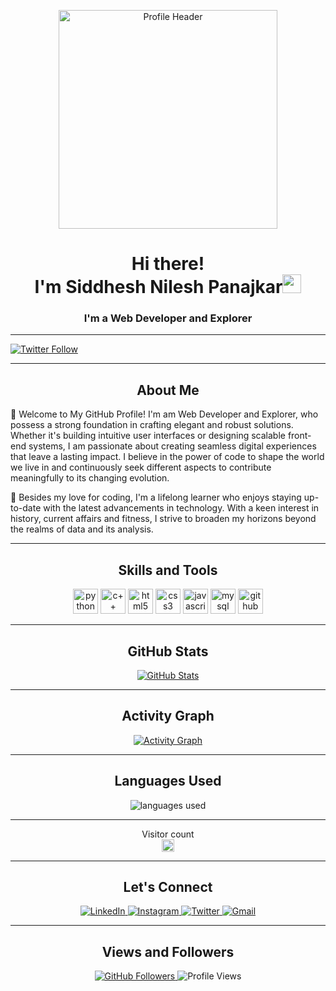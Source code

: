 <!DOCTYPE html>
<html lang="en">
<head>
  <meta charset="UTF-8">
  <meta name="viewport" content="width=device-width, initial-scale=1.0">
  <!-- <link rel="stylesheet" href="styles.css"> -->
</head>
<body>
  <!-- Your Profile Header -->
  <p align="center">
    <img src="https://assets-global.website-files.com/6410ebf8e483b5bb2c86eb27/6410ebf8e483b53d6186fc53_ABM%20College%20Web%20developer%20main.jpg" alt="Profile Header" height="350">
  </p>
  <h1 align="center">Hi there! <br> I'm Siddhesh Nilesh Panajkar<img src="https://raw.githubusercontent.com/MartinHeinz/MartinHeinz/master/wave.gif"
      width="30px"></h1>
  <h3 align="center">I'm a Web Developer and Explorer</h3>

  <hr>

  [![Twitter Follow](https://img.shields.io/twitter/follow/0010Panajkar?color=1DA1F2&logo=twitter&style=for-the-badge)](https://twitter.com/intent/follow?original_referer=https%3A%2F%2Fgithub.com%2F0010Panajkar&screen_name=0010Panajkar)
  
  <hr>
  
  <section class="container about-me">
    <h2 align="center">About Me</h2>
    <p>🌱 Welcome to My GitHub Profile! I'm am Web Developer and Explorer, who possess a strong foundation in crafting elegant and robust solutions. Whether it's building intuitive user interfaces or designing scalable front-end systems, I am passionate about creating seamless digital experiences that leave a lasting impact. I believe in the power of code to shape the world we live in and continuously seek different aspects to contribute meaningfully to its changing evolution.
    </p>
    <p>🚀 Besides my love for coding, I'm a lifelong learner who enjoys staying up-to-date with the latest advancements in technology. With a keen interest in history, current affairs
      and fitness, I strive to broaden my horizons beyond the realms of data and its analysis.
    </p>
  </section>
  
  <hr>
  
  <section class="container skills">
    <h2 align="center">Skills and Tools</h2>
    <p align="center">
      <img src = "https://img.shields.io/badge/python%20-%2314354C.svg?&style=for-the-badge&logo=python&logoColor=white" alt="python" height=40>
      <img src = "https://img.shields.io/badge/c++%20-%2300599C.svg?&style=for-the-badge&logo=c%2B%2B&ogoColor=white" alt="c++" height=40>
      <img src = "https://img.shields.io/badge/html5%20-%23E34F26.svg?&style=for-the-badge&logo=html5&logoColor=white" alt="html5" height=40>
      <img src = "https://img.shields.io/badge/css3%20-%231572B6.svg?&style=for-the-badge&logo=css3&logoColor=white" alt="css3" height=40>
      <img src="https://img.shields.io/badge/javascript%20-%23323330.svg?&style=for-the-badge&logo=javascript&logoColor=%23F7DF1E" alt="javascript" height=40>
      <img src="https://img.shields.io/badge/mysql-%2300f.svg?&style=for-the-badge&logo=mysql&logoColor=white" alt="mysql" height=40>
      <img src="https://img.shields.io/badge/github%20-%23121011.svg?&style=for-the-badge&logo=github&logoColor=white" alt="github" height=40>
    </p>
  </section>

  
  <hr>
  
  <section class="container github-stats">
    <h2 align="center">GitHub Stats</h2>
    <p align="center">
      <a href="#">
        <img src="https://github-readme-stats.vercel.app/api?username=SiddheshP1996&show_icons=true&count_private=true&theme=radical"
          alt="GitHub Stats">
      </a>
    </p>
  </section>
  
  <hr>
  
  <section class="container activity-graph">
    <h2 align="center">Activity Graph</h2>
    <p align="center">
      <a href="#">
        <img src="https://github-readme-streak-stats.herokuapp.com/?user=SiddheshP1996&theme=highcontrast"
          alt="Activity Graph">
      </a>
    </p>
  </section>
  
  <hr>
  
  <section class="container languages used">
    <h2 align="center">Languages Used</h2>
    <p align="center">
      <img src="https://github-readme-stats.vercel.app/api/top-langs/?username=SiddheshP1996&layout=compact" alt="languages used" align="center">
    </p>
  </section>
  
  <hr>

  <p align="center">
    Visitor count<br>
    <img src="https://profile-counter.glitch.me/SiddheshP1996/count.svg" alt="profile-counter" height=20>
  </p>
  
  <hr>
  
  <section class="container connect">
    <h2 align="center">Let's Connect</h2>
    <p align="center">
      <a href="https://www.linkedin.com/in/siddhesh-panajkar/" target="_blank" rel="noopener noreferrer">
        <img src="https://img.icons8.com/fluent/48/000000/linkedin.png" alt="LinkedIn">
      </a>
      <a href="https://www.instagram.com/siddhesh.panajkar/" target="_blank" rel="noopener noreferrer">
        <img src="https://img.icons8.com/fluent/48/000000/instagram-new.png" alt="Instagram">
      </a>
      <a href="https://twitter.com/0010Panajkar" target="_blank" rel="noopener noreferrer">
        <img src="https://img.icons8.com/fluent/48/000000/twitter.png" alt="Twitter">
      </a>
      <a href="mailto:siddheshpanajkar2001@gmail.com" target="_blank" rel="noopener noreferrer">
        <img src="https://img.icons8.com/fluent/48/000000/gmail.png" alt="Gmail">
      </a>
    </p>
  </section>
  
  <hr>
  
  <section class="container views-followers">
    <h2 align="center">Views and Followers</h2>
    <p align="center">
      <a href="https://github.com/SiddheshP1996=followers">
        <img src="https://img.shields.io/github/followers/SiddheshP1996=Followers&style=social" alt="GitHub Followers">
      </a>
      <img src="https://komarev.com/ghpvc/?username=SiddheshP1996" alt="Profile Views">
    </p>
  </section>
  
</body>

</html>
